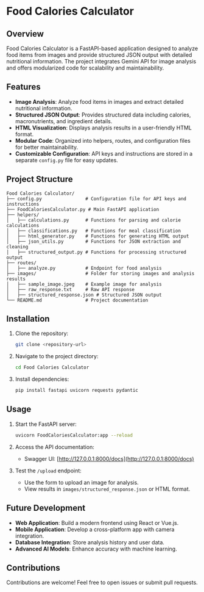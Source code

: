 # Food Calories Calculator

## Overview
Food Calories Calculator is a FastAPI-based application designed to analyze food items from images and provide structured JSON output with detailed nutritional information. The project integrates Gemini API for image analysis and offers modularized code for scalability and maintainability.

## Features
- **Image Analysis**: Analyze food items in images and extract detailed nutritional information.
- **Structured JSON Output**: Provides structured data including calories, macronutrients, and ingredient details.
- **HTML Visualization**: Displays analysis results in a user-friendly HTML format.
- **Modular Code**: Organized into helpers, routes, and configuration files for better maintainability.
- **Customizable Configuration**: API keys and instructions are stored in a separate `config.py` file for easy updates.

## Project Structure
```
Food Calories Calculator/
├── config.py                # Configuration file for API keys and instructions
├── FoodCaloriesCalculator.py # Main FastAPI application
├── helpers/
│   ├── calculations.py      # Functions for parsing and calorie calculations
│   ├── classifications.py   # Functions for meal classification
│   ├── html_generator.py    # Functions for generating HTML output
│   ├── json_utils.py        # Functions for JSON extraction and cleaning
│   ├── structured_output.py # Functions for processing structured output
├── routes/
│   ├── analyze.py           # Endpoint for food analysis
├── images/                  # Folder for storing images and analysis results
│   ├── sample_image.jpeg    # Example image for analysis
│   ├── raw_response.txt     # Raw API response
│   ├── structured_response.json # Structured JSON output
└── README.md                # Project documentation
```

## Installation
1. Clone the repository:
   ```bash
   git clone <repository-url>
   ```
2. Navigate to the project directory:
   ```bash
   cd Food Calories Calculator
   ```
3. Install dependencies:
   ```bash
   pip install fastapi uvicorn requests pydantic
   ```

## Usage
1. Start the FastAPI server:
   ```bash
   uvicorn FoodCaloriesCalculator:app --reload
   ```
2. Access the API documentation:
   - Swagger UI: [http://127.0.0.1:8000/docs](http://127.0.0.1:8000/docs)

3. Test the `/upload` endpoint:
   - Use the form to upload an image for analysis.
   - View results in `images/structured_response.json` or HTML format.

## Future Development
- **Web Application**: Build a modern frontend using React or Vue.js.
- **Mobile Application**: Develop a cross-platform app with camera integration.
- **Database Integration**: Store analysis history and user data.
- **Advanced AI Models**: Enhance accuracy with machine learning.

## Contributions
Contributions are welcome! Feel free to open issues or submit pull requests.
